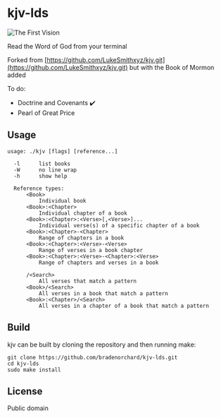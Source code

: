 # kjv-lds

![The First Vision](https://bradenorchard.com/pix/thefirstvision.jpg)

Read the Word of God from your terminal

Forked from [https://github.com/LukeSmithxyz/kjv.git](https://github.com/LukeSmithxyz/kjv.git) but with the Book of Mormon added

To do:

  * Doctrine and Covenants ✔️
  * Pearl of Great Price

## Usage

    usage: ./kjv [flags] [reference...]

      -l      list books
      -W      no line wrap
      -h      show help

      Reference types:
          <Book>
              Individual book
          <Book>:<Chapter>
              Individual chapter of a book
          <Book>:<Chapter>:<Verse>[,<Verse>]...
              Individual verse(s) of a specific chapter of a book
          <Book>:<Chapter>-<Chapter>
              Range of chapters in a book
          <Book>:<Chapter>:<Verse>-<Verse>
              Range of verses in a book chapter
          <Book>:<Chapter>:<Verse>-<Chapter>:<Verse>
              Range of chapters and verses in a book

          /<Search>
              All verses that match a pattern
          <Book>/<Search>
              All verses in a book that match a pattern
          <Book>:<Chapter>/<Search>
              All verses in a chapter of a book that match a pattern

## Build

kjv can be built by cloning the repository and then running make:

    git clone https://github.com/bradenorchard/kjv-lds.git
    cd kjv-lds
    sudo make install

## License

Public domain

